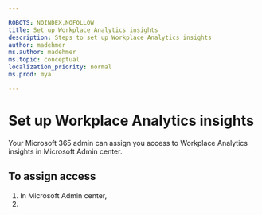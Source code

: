 ```yaml
---

ROBOTS: NOINDEX,NOFOLLOW
title: Set up Workplace Analytics insights
description: Steps to set up Workplace Analytics insights
author: madehmer
ms.author: madehmer
ms.topic: conceptual
localization_priority: normal 
ms.prod: mya

---
```

# Set up Workplace Analytics insights

Your Microsoft 365 admin can assign you access to Workplace Analytics insights in Microsoft Admin center. 

## To assign access

1. In Microsoft Admin center, 
2.  
